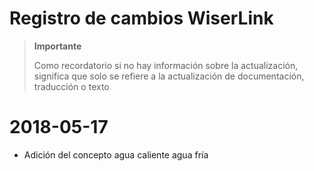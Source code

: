 # Registro de cambios WiserLink

>**Importante**
>
>Como recordatorio si no hay información sobre la actualización, significa que solo se refiere a la actualización de documentación, traducción o texto

# 2018-05-17

- Adición del concepto agua caliente agua fría
